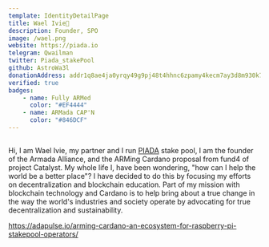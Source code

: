 ```yaml
---
template: IdentityDetailPage
title: Wael Ivie🐋
description: Founder, SPO
image: /wael.png
website: https://piada.io
telegram: Qwailman
twitter: Piada_stakePool
github: AstroWa3l
donationAddress: addr1q8ae4ja0yrqy49g9pj48t4hhnc6zpamy4kecm7ay3d8m930k7hlxjrthyxvhjkjkxc5xjffs5w2tjqyh9ruv0kwqwv4qrq0gdt
verified: true
badges:
    - name: Fully ARMed
      color: "#EF4444"
    - name: ARMada CAP'N
      color: "#846DCF"
---
```

##

Hi, I am Wael Ivie, my partner and I run [PIADA](/en/stake-pools/b8d8742c7b7b512468448429c776b3b0f824cef460db61aa1d24bc65.md) stake pool, I am the founder of the Armada Alliance, and the ARMing Cardano proposal from fund4 of project Catalyst. My whole life I, have been wondering, "how can I help the world be a better place"? I have decided to do this by focusing my efforts on decentralization and blockchain education. Part of my mission with blockchain technology and Cardano is to help bring about a true change in the way the world's industries and society operate by advocating for true decentralization and sustainability.

<YoutubeVideo url="https://www.youtube.com/watch?v=Py3Xy3ScVas" description="ARMing Cardano" />

https://adapulse.io/arming-cardano-an-ecosystem-for-raspberry-pi-stakepool-operators/
